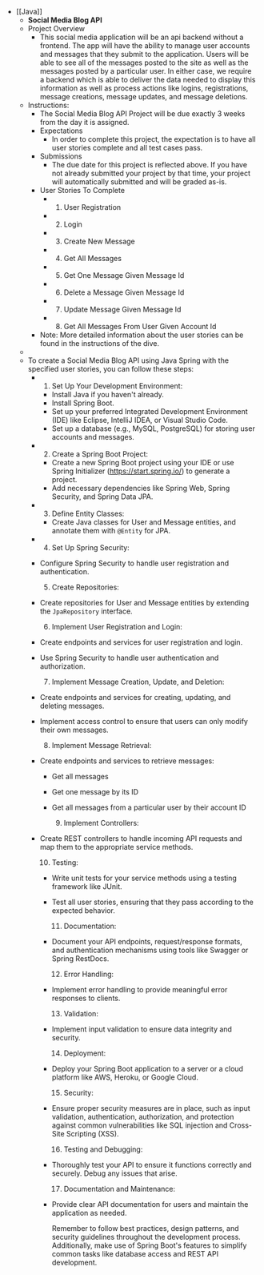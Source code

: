 - [[Java]]
	- **Social Media Blog API**
	- Project Overview
		- This social media application will be an api backend without a frontend. The app will have the ability to manage user accounts and messages that they submit to the application. Users will be able to see all of the messages posted to the site as well as the messages posted by a particular user. In either case, we require a backend which is able to deliver the data needed to display this information as well as process actions like logins, registrations, message creations, message updates, and message deletions.
	- Instructions:
		- The Social Media Blog API Project will be due exactly 3 weeks from the day it is assigned.
		- Expectations
			- In order to complete this project, the expectation is to have all user stories complete and all test cases pass.
		- Submissions
			- The due date for this project is reflected above. If you have not already submitted your project by that time, your project will automatically submitted and will be graded as-is.
		- User Stories To Complete
			- 1. User Registration
			- 2. Login
			- 3. Create New Message
			- 4. Get All Messages
			- 5. Get One Message Given Message Id
			- 6. Delete a Message Given Message Id
			- 7. Update Message Given Message Id
			- 8. Get All Messages From User Given Account Id
		- Note: More detailed information about the user stories can be found in the instructions of the dive.
	-
	- To create a Social Media Blog API using Java Spring with the specified user stories, you can follow these steps:
		- 1. Set Up Your Development Environment:
			- Install Java if you haven't already.
			- Install Spring Boot.
			- Set up your preferred Integrated Development Environment (IDE) like Eclipse, IntelliJ IDEA, or Visual Studio Code.
			- Set up a database (e.g., MySQL, PostgreSQL) for storing user accounts and messages.
		- 2. Create a Spring Boot Project:
			- Create a new Spring Boot project using your IDE or use Spring Initializer (https://start.spring.io/) to generate a project.
			- Add necessary dependencies like Spring Web, Spring Security, and Spring Data JPA.
		- 3. Define Entity Classes:
			- Create Java classes for User and Message entities, and annotate them with `@Entity` for JPA.
		- 4. Set Up Spring Security:
		- Configure Spring Security to handle user registration and authentication.
		  
		  5. Create Repositories:
		- Create repositories for User and Message entities by extending the `JpaRepository` interface.
		  
		  6. Implement User Registration and Login:
		- Create endpoints and services for user registration and login.
		- Use Spring Security to handle user authentication and authorization.
		  
		  7. Implement Message Creation, Update, and Deletion:
		- Create endpoints and services for creating, updating, and deleting messages.
		- Implement access control to ensure that users can only modify their own messages.
		  
		  8. Implement Message Retrieval:
		- Create endpoints and services to retrieve messages:
			- Get all messages
			- Get one message by its ID
			- Get all messages from a particular user by their account ID
			  
			  9. Implement Controllers:
		- Create REST controllers to handle incoming API requests and map them to the appropriate service methods.
		  
		  10. Testing:
			- Write unit tests for your service methods using a testing framework like JUnit.
			- Test all user stories, ensuring that they pass according to the expected behavior.
			  
			  11. Documentation:
			- Document your API endpoints, request/response formats, and authentication mechanisms using tools like Swagger or Spring RestDocs.
			  
			  12. Error Handling:
			- Implement error handling to provide meaningful error responses to clients.
			  
			  13. Validation:
			- Implement input validation to ensure data integrity and security.
			  
			  14. Deployment:
			- Deploy your Spring Boot application to a server or a cloud platform like AWS, Heroku, or Google Cloud.
			  
			  15. Security:
			- Ensure proper security measures are in place, such as input validation, authentication, authorization, and protection against common vulnerabilities like SQL injection and Cross-Site Scripting (XSS).
			  
			  16. Testing and Debugging:
			- Thoroughly test your API to ensure it functions correctly and securely. Debug any issues that arise.
			  
			  17. Documentation and Maintenance:
			- Provide clear API documentation for users and maintain the application as needed.
			  
			  Remember to follow best practices, design patterns, and security guidelines throughout the development process. Additionally, make use of Spring Boot's features to simplify common tasks like database access and REST API development.